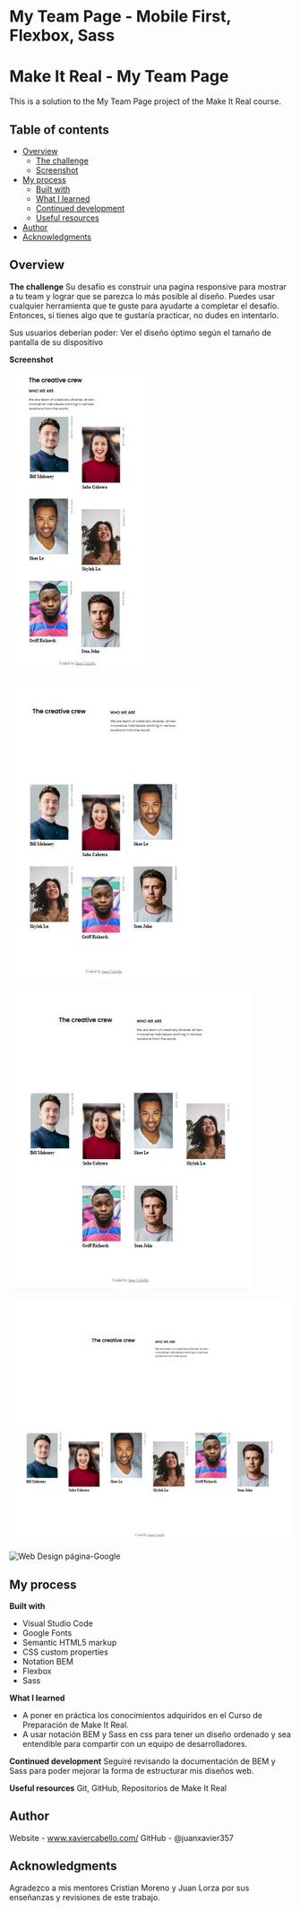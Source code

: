 # My Team Page - Mobile First, Flexbox, Sass

# Make It Real - My Team Page
This is a solution to the My Team Page project of the Make It Real course.

## Table of contents
- [Overview](#overview)
  - [The challenge](#the-challenge)
  - [Screenshot](#screenshot)
- [My process](#my-process)
  - [Built with](#built-with)
  - [What I learned](#what-i-learned)
  - [Continued development](#continued-development)
  - [Useful resources](#useful-resources)
- [Author](#author)
- [Acknowledgments](#acknowledgments)

## Overview

**The challenge**
  Su desafío es construir una pagina responsive para mostrar a tu team y lograr que se parezca lo más posible al diseño.
  Puedes usar cualquier herramienta que te guste para ayudarte a completar el desafío. Entonces, si tienes algo que te gustaría practicar, 
  no dudes en intentarlo.

  Sus usuarios deberían poder:
  Ver el diseño óptimo según el tamaño de pantalla de su dispositivo

**Screenshot**

  ![Mobile Design width-395px](https://github.com/juanxavier357/my-team-page/blob/master/Mobile%20Design%20width-395px.JPG)
  
  ![Wed Design width-545px](https://github.com/juanxavier357/my-team-page/blob/master/Wed%20Design%20width-545px.JPG)
  
  ![Web Design with-695px](https://github.com/juanxavier357/my-team-page/blob/master/Web%20Design%20with-695px.JPG)
  
  ![Web Design width-990px](https://github.com/juanxavier357/my-team-page/blob/master/Web%20Design%20width-990px.JPG)
  
  ![Web Design página-Google](https://github.com/juanxavier357/my-team-page/blob/master/Web%20Design%20p%C3%A1gina-Google.JPG)

## My process

**Built with**
* Visual Studio Code
* Google Fonts
* Semantic HTML5 markup
* CSS custom properties
* Notation BEM
* Flexbox
* Sass

**What I learned**
* A poner en práctica los conocimientos adquiridos en el Curso de Preparación de Make It Real.
* A usar notación BEM y Sass en css para tener un diseño ordenado y sea entendible para compartir con un equipo de desarrolladores.

**Continued development**
  Seguiré revisando la documentación de BEM y Sass para poder mejorar la forma de estructurar mis diseños web.

**Useful resources**
  Git, GitHub, Repositorios de Make It Real

## Author
  Website - www.xaviercabello.com/
  GitHub - @juanxavier357

## Acknowledgments
  Agradezco a mis mentores Cristian Moreno y Juan Lorza por sus enseñanzas y revisiones de este trabajo.

